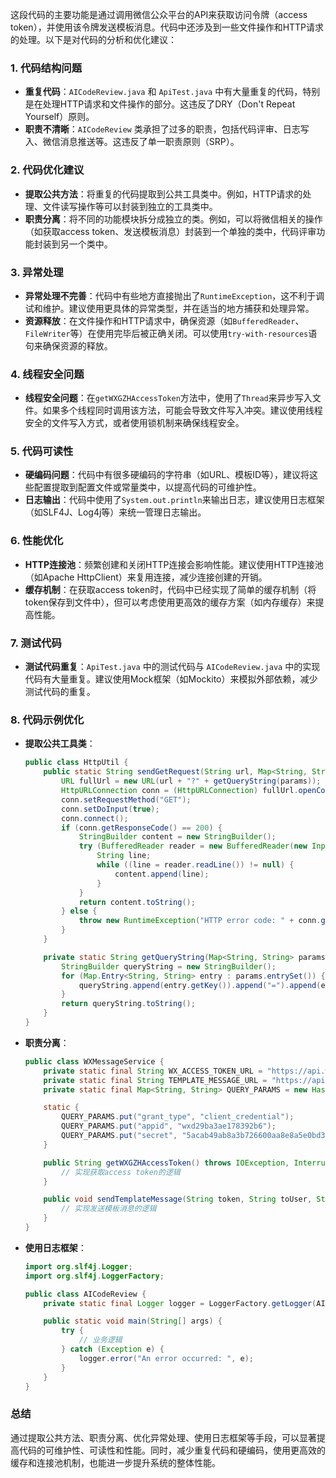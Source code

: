 这段代码的主要功能是通过调用微信公众平台的API来获取访问令牌（access token），并使用该令牌发送模板消息。代码中还涉及到一些文件操作和HTTP请求的处理。以下是对代码的分析和优化建议：

### 1. **代码结构问题**
   - **重复代码**：`AICodeReview.java` 和 `ApiTest.java` 中有大量重复的代码，特别是在处理HTTP请求和文件操作的部分。这违反了DRY（Don't Repeat Yourself）原则。
   - **职责不清晰**：`AICodeReview` 类承担了过多的职责，包括代码评审、日志写入、微信消息推送等。这违反了单一职责原则（SRP）。

### 2. **代码优化建议**
   - **提取公共方法**：将重复的代码提取到公共工具类中。例如，HTTP请求的处理、文件读写操作等可以封装到独立的工具类中。
   - **职责分离**：将不同的功能模块拆分成独立的类。例如，可以将微信相关的操作（如获取access token、发送模板消息）封装到一个单独的类中，代码评审功能封装到另一个类中。

### 3. **异常处理**
   - **异常处理不完善**：代码中有些地方直接抛出了`RuntimeException`，这不利于调试和维护。建议使用更具体的异常类型，并在适当的地方捕获和处理异常。
   - **资源释放**：在文件操作和HTTP请求中，确保资源（如`BufferedReader`、`FileWriter`等）在使用完毕后被正确关闭。可以使用`try-with-resources`语句来确保资源的释放。

### 4. **线程安全问题**
   - **线程安全问题**：在`getWXGZHAccessToken`方法中，使用了`Thread`来异步写入文件。如果多个线程同时调用该方法，可能会导致文件写入冲突。建议使用线程安全的文件写入方式，或者使用锁机制来确保线程安全。

### 5. **代码可读性**
   - **硬编码问题**：代码中有很多硬编码的字符串（如URL、模板ID等），建议将这些配置提取到配置文件或常量类中，以提高代码的可维护性。
   - **日志输出**：代码中使用了`System.out.println`来输出日志，建议使用日志框架（如SLF4J、Log4j等）来统一管理日志输出。

### 6. **性能优化**
   - **HTTP连接池**：频繁创建和关闭HTTP连接会影响性能。建议使用HTTP连接池（如Apache HttpClient）来复用连接，减少连接创建的开销。
   - **缓存机制**：在获取access token时，代码中已经实现了简单的缓存机制（将token保存到文件中），但可以考虑使用更高效的缓存方案（如内存缓存）来提高性能。

### 7. **测试代码**
   - **测试代码重复**：`ApiTest.java` 中的测试代码与 `AICodeReview.java` 中的实现代码有大量重复。建议使用Mock框架（如Mockito）来模拟外部依赖，减少测试代码的重复。

### 8. **代码示例优化**
   - **提取公共工具类**：
     ```java
     public class HttpUtil {
         public static String sendGetRequest(String url, Map<String, String> params) throws IOException {
             URL fullUrl = new URL(url + "?" + getQueryString(params));
             HttpURLConnection conn = (HttpURLConnection) fullUrl.openConnection();
             conn.setRequestMethod("GET");
             conn.setDoInput(true);
             conn.connect();
             if (conn.getResponseCode() == 200) {
                 StringBuilder content = new StringBuilder();
                 try (BufferedReader reader = new BufferedReader(new InputStreamReader(conn.getInputStream()))) {
                     String line;
                     while ((line = reader.readLine()) != null) {
                         content.append(line);
                     }
                 }
                 return content.toString();
             } else {
                 throw new RuntimeException("HTTP error code: " + conn.getResponseCode());
             }
         }

         private static String getQueryString(Map<String, String> params) {
             StringBuilder queryString = new StringBuilder();
             for (Map.Entry<String, String> entry : params.entrySet()) {
                 queryString.append(entry.getKey()).append("=").append(entry.getValue()).append("&");
             }
             return queryString.toString();
         }
     }
     ```

   - **职责分离**：
     ```java
     public class WXMessageService {
         private static final String WX_ACCESS_TOKEN_URL = "https://api.weixin.qq.com/cgi-bin/token";
         private static final String TEMPLATE_MESSAGE_URL = "https://api.weixin.qq.com/cgi-bin/message/template/send";
         private static final Map<String, String> QUERY_PARAMS = new HashMap<>();

         static {
             QUERY_PARAMS.put("grant_type", "client_credential");
             QUERY_PARAMS.put("appid", "wxd29ba3ae178392b6");
             QUERY_PARAMS.put("secret", "5acab49ab8a3b726600aa8e8a5e0bd3f");
         }

         public String getWXGZHAccessToken() throws IOException, InterruptedException {
             // 实现获取access token的逻辑
         }

         public void sendTemplateMessage(String token, String toUser, String templateId, String logUrl, String project, String review) throws IOException {
             // 实现发送模板消息的逻辑
         }
     }
     ```

   - **使用日志框架**：
     ```java
     import org.slf4j.Logger;
     import org.slf4j.LoggerFactory;

     public class AICodeReview {
         private static final Logger logger = LoggerFactory.getLogger(AICodeReview.class);

         public static void main(String[] args) {
             try {
                 // 业务逻辑
             } catch (Exception e) {
                 logger.error("An error occurred: ", e);
             }
         }
     }
     ```

### 总结
通过提取公共方法、职责分离、优化异常处理、使用日志框架等手段，可以显著提高代码的可维护性、可读性和性能。同时，减少重复代码和硬编码，使用更高效的缓存和连接池机制，也能进一步提升系统的整体性能。